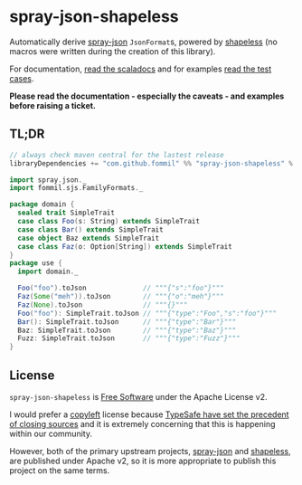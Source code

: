 # spray-json-shapeless

Automatically derive [spray-json][spray-json] `JsonFormat`s, powered by [shapeless][shapeless] (no macros were written during the creation of this library).

For documentation, [read the scaladocs](src/main/scala/fommil/sjs/FamilyFormats.scala) and for examples [read the test cases](src/test/scala/fommil/sjs/FamilyFormatsSpec.scala).

**Please read the documentation - especially the caveats - and examples before raising a ticket.**

## TL;DR

```scala
// always check maven central for the lastest release
libraryDependencies += "com.github.fommil" %% "spray-json-shapeless" % "1.2.0"
```

```scala
import spray.json._
import fommil.sjs.FamilyFormats._

package domain {
  sealed trait SimpleTrait
  case class Foo(s: String) extends SimpleTrait
  case class Bar() extends SimpleTrait
  case object Baz extends SimpleTrait
  case class Faz(o: Option[String]) extends SimpleTrait
}
package use {
  import domain._

  Foo("foo").toJson              // """{"s":"foo"}"""
  Faz(Some("meh")).toJson        // """{"o":"meh"}"""
  Faz(None).toJson               // """{}"""
  Foo("foo"): SimpleTrait.toJson // """{"type":"Foo","s":"foo"}"""
  Bar(): SimpleTrait.toJson      // """{"type":"Bar"}"""
  Baz: SimpleTrait.toJson        // """{"type":"Baz"}"""
  Fuzz: SimpleTrait.toJson       // """{"type":"Fuzz"}"""
}
```

## License

`spray-json-shapeless` is [Free Software][free] under the Apache License v2.

I would prefer a [copyleft][copyleft] license because [TypeSafe have set the precedent of closing sources][precedent] and it is extremely concerning that this is happening within our community.

However, both of the primary upstream projects, [spray-json][spray-json] and [shapeless][shapeless], are published under Apache v2, so it is more appropriate to publish this project on the same terms.

[free]: http://www.gnu.org/philosophy/free-sw.en.html
[copyleft]: http://www.gnu.org/copyleft/copyleft.en.html
[precedent]: https://github.com/smootoo/freeslick#history
[spray-json]: https://github.com/spray/spray-json
[shapeless]: https://github.com/milessabin/shapeless
